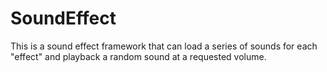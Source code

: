 # SoundEffect
This is a sound effect framework that can load a series of sounds for each "effect" and playback a random sound at a requested volume.
